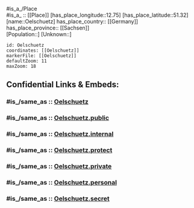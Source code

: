 ﻿---
confidential: public
isDeleted: false
location:
- 51.32
- 12.75
mapmarker: city
mapzoom:
- 7
- 12
SpocWebEntityId: 35887
tags:
- geo/City
type: City
---

#is_a_/Place  
#is_a_ :: [[Place]] 
[has_place_longitude::12.75] 
[has_place_latitude::51.32] 
[name::Oelschuetz] 
has_place_country:: [[Germany]]  
has_place_province:: [[Sachsen]]  
[Population::] 
[Unknown::] 


```leaflet
id: Oelschuetz
coordinates: [[Oelschuetz]] 
markerFile: [[Oelschuetz]] 
defaultZoom: 11 
maxZoom: 18
```


## Confidential Links & Embeds: 

### #is_/same_as :: [Oelschuetz](/_Standards/Earth/Continent/Europe/Europe~Central/Germany/Germany~East/Sachsen/counties~Sachsen/Leipzig/cities~Leipzig/Wurzen/City/Oelschuetz.md) 

### #is_/same_as :: [Oelschuetz.public](/_public/Earth/Continent/Europe/Europe~Central/Germany/Germany~East/Sachsen/counties~Sachsen/Leipzig/cities~Leipzig/Wurzen/City/Oelschuetz.public.md) 

### #is_/same_as :: [Oelschuetz.internal](/_internal/Earth/Continent/Europe/Europe~Central/Germany/Germany~East/Sachsen/counties~Sachsen/Leipzig/cities~Leipzig/Wurzen/City/Oelschuetz.internal.md) 

### #is_/same_as :: [Oelschuetz.protect](/_protect/Earth/Continent/Europe/Europe~Central/Germany/Germany~East/Sachsen/counties~Sachsen/Leipzig/cities~Leipzig/Wurzen/City/Oelschuetz.protect.md) 

### #is_/same_as :: [Oelschuetz.private](/_private/Earth/Continent/Europe/Europe~Central/Germany/Germany~East/Sachsen/counties~Sachsen/Leipzig/cities~Leipzig/Wurzen/City/Oelschuetz.private.md) 

### #is_/same_as :: [Oelschuetz.personal](/_personal/Earth/Continent/Europe/Europe~Central/Germany/Germany~East/Sachsen/counties~Sachsen/Leipzig/cities~Leipzig/Wurzen/City/Oelschuetz.personal.md) 

### #is_/same_as :: [Oelschuetz.secret](/_secret/Earth/Continent/Europe/Europe~Central/Germany/Germany~East/Sachsen/counties~Sachsen/Leipzig/cities~Leipzig/Wurzen/City/Oelschuetz.secret.md)

